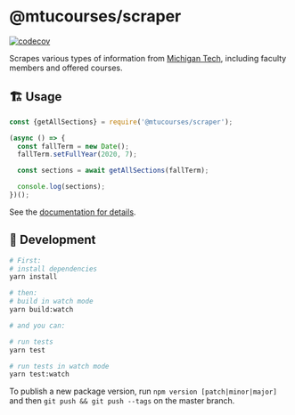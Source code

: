 # @mtucourses/scraper

[![codecov](https://codecov.io/gh/Michigan-Tech-Courses/scraper/branch/master/graph/badge.svg?token=E7AG8R5XN0)](https://codecov.io/gh/Michigan-Tech-Courses/scraper)

Scrapes various types of information from [Michigan Tech](https://www.mtu.edu/), including faculty members and offered courses.

## 🏗 Usage

```js
const {getAllSections} = require('@mtucourses/scraper');

(async () => {
  const fallTerm = new Date();
  fallTerm.setFullYear(2020, 7);

  const sections = await getAllSections(fallTerm);

  console.log(sections);
})();
```

See the [documentation for details](docs/modules/index.md).

## 🧰  Development

```bash
# First:
# install dependencies
yarn install

# then:
# build in watch mode
yarn build:watch

# and you can:

# run tests
yarn test

# run tests in watch mode
yarn test:watch
```

To publish a new package version, run `npm version [patch|minor|major]` and then `git push && git push --tags` on the master branch.
